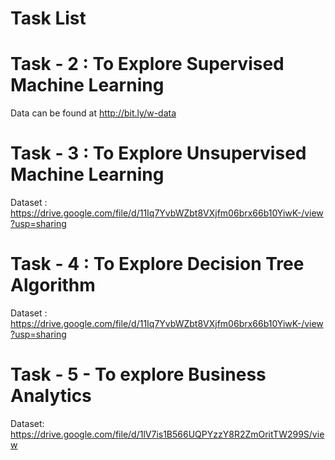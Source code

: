 # Task List

# Task - 2 : To Explore Supervised Machine Learning
Data can be found at http://bit.ly/w-data



# Task - 3 : To Explore Unsupervised Machine Learning
Dataset : https://drive.google.com/file/d/11Iq7YvbWZbt8VXjfm06brx66b10YiwK-/view?usp=sharing



# Task - 4 : To Explore Decision Tree Algorithm
Dataset : https://drive.google.com/file/d/11Iq7YvbWZbt8VXjfm06brx66b10YiwK-/view?usp=sharing



# Task - 5 - To explore Business Analytics
Dataset: https://drive.google.com/file/d/1lV7is1B566UQPYzzY8R2ZmOritTW299S/view
